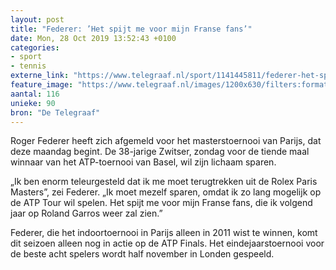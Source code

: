 ```yaml
---
layout: post
title: "Federer: ’Het spijt me voor mijn Franse fans’"
date: Mon, 28 Oct 2019 13:52:43 +0100
categories: 
- sport 
- tennis 
externe_link: "https://www.telegraaf.nl/sport/1141445811/federer-het-spijt-me-voor-mijn-franse-fans"
feature_image: "https://www.telegraaf.nl/images/1200x630/filters:format(jpeg):quality(80)/cdn-kiosk-api.telegraaf.nl/e34ba1dc-f981-11e9-8a49-02d2fb1aa1d7.jpg"
aantal: 116
unieke: 90
bron: "De Telegraaf"
---
```


<p class="intro">Roger Federer heeft zich afgemeld voor het masterstoernooi van Parijs, dat deze maandag begint. De 38-jarige Zwitser, zondag voor de tiende maal winnaar van het ATP-toernooi van Basel, wil zijn lichaam sparen.</p> <p>„Ik ben enorm teleurgesteld dat ik me moet terugtrekken uit de Rolex Paris Masters”, zei Federer. „Ik moet mezelf sparen, omdat ik zo lang mogelijk op de ATP Tour wil spelen. Het spijt me voor mijn Franse fans, die ik volgend jaar op Roland Garros weer zal zien.”</p><p>Federer, die het indoortoernooi in Parijs alleen in 2011 wist te winnen, komt dit seizoen alleen nog in actie op de ATP Finals. Het eindejaarstoernooi voor de beste acht spelers wordt half november in Londen gespeeld.</p>
